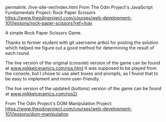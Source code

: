permalink: /live-site-ver/index.html
From The Odin Project's JavaScript Fundamentals Project: Rock Paper Scissors 
https://www.theodinproject.com/courses/web-development-101/lessons/rock-paper-scissors?ref=lnav

A simple Rock Paper Scissors Game. 

Thanks to former student with git username artkol for posting the solution which helped me figure out a good method for determining the result of each round.

The live version of the original (console) version of the game can be found at www.mikkelceramics.com/rps.html
It was supposed to be played from the console, but I chose to use alert boxes and prompts, as I found that to be easy to implement and more user-friendly.




The live version of the updated (buttons) version of the game can be found at www.mikkelceramics.com/rps2/


From The Odin Project's DOM Manipulation Project: https://www.theodinproject.com/courses/web-development-101/lessons/dom-manipulation
